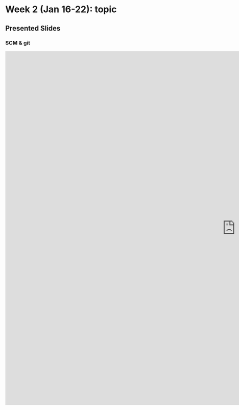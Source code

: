 # Week 2 (Jan 16-22): topic

## Presented Slides  

### SCM & git

<div class="video-container-16by9"><iframe src="https://docs.google.com/presentation/d/e/2PACX-1vQax324ilKJ6mxUbDo0Nwqn3o9BucbZ8q5O7gKa1x98IqxH9C5UFpxxso11TZSXfAqgHrI0zHSbjts5/embed?start=false&loop=false&delayms=3000" frameborder="0" width="1440" height="1109" allowfullscreen="true" mozallowfullscreen="true" webkitallowfullscreen="true"></iframe></iframe></div>

